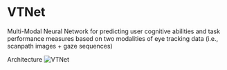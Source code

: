 # VTNet
Multi-Modal Neural Network for predicting user cognitive abilities and task performance measures based on two modalities of eye tracking data (i.e., scanpath images + gaze sequences)

Architecture
![VTNet](https://user-images.githubusercontent.com/58800171/118069229-ab750900-b358-11eb-92a9-720b45fb83ba.png)
